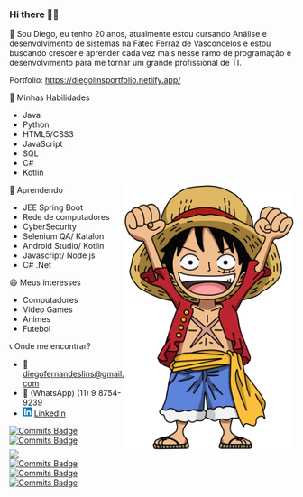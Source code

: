 ### Hi there 👋👯

💬 Sou Diego, eu tenho 20 anos, atualmente estou cursando Análise e desenvolvimento de sistemas na Fatec Ferraz de Vasconcelos e estou buscando crescer e aprender cada vez mais nesse ramo de programação e desenvolvimento para me tornar um grande profissional de TI.

Portfolio: https://diegolinsportfolio.netlify.app/

🔭 Minhas Habilidades
 - Java
 - Python
 - HTML5/CSS3
 - JavaScript
 - SQL
 - C#
 - Kotlin
 
 <img src="https://github.com/DiegoLins10/DiegoLins10/blob/main/luffy.png" min-width="300px" max-width="300px" width="300px" align="right" alt="Computador">

🌱 Aprendendo
 - JEE Spring Boot
 - Rede de computadores
 - CyberSecurity
 - Selenium QA/ Katalon
 - Android Studio/ Kotlin
 - Javascript/ Node js
 - C# .Net

😄 Meus interesses
 - Computadores
 - Video Games
 - Animes
 - Futebol
 
:telephone_receiver: Onde me encontrar?
- :email: diegofernandeslins@gmail.com 
- :iphone: (WhatsApp) (11) 9 8754-9239
- <a href="https://www.linkedin.com/in/diego-fernandes-lins-b24698195"><img src="https://github.com/DiegoLins10/DiegoLins10/blob/main/linkedin.png" width="16"></img></a> [LinkedIn](https://www.linkedin.com/in/diego-fernandes-lins-b24698195)

<img width="400px" align="left" src="https://github-readme-stats.vercel.app/api/top-langs/?username=DiegoLins10&hide=SCSS,Pascal&layout=compact&theme=buefy&langs_count=8" />  

[![Commits Badge](https://badges.pufler.dev/commits/all/DiegoLins10)](https://badges.pufler.dev)<br>
[![Commits Badge](https://badges.pufler.dev/commits/yearly/DiegoLins10)](https://badges.pufler.dev)<br>
[![Commits Badge](https://badges.pufler.dev/commits/monthly/DiegoLins10)](https://badges.pufler.dev)<br>
[![Commits Badge](https://badges.pufler.dev/commits/weekly/DiegoLins10)](https://badges.pufler.dev)<br>
[![Commits Badge](https://badges.pufler.dev/commits/daily/DiegoLins10)](https://badges.pufler.dev)

